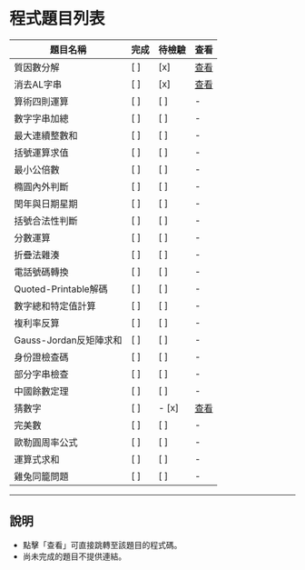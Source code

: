 # 程式題目列表


| 題目名稱               | 完成 | 待檢驗 | 查看 |
|------------------------|------|--------|------|
| 質因數分解             | [ ]  | [x]    | [查看](./1/main.cpp) |
| 消去AL字串              | [ ]  | [x]    | [查看](./2/main.cpp) |
| 算術四則運算            | [ ]  | [ ]    | - |
| 數字字串加總            | [ ]  | [ ]    | - |
| 最大連續整數和          | [ ]  | [ ]    | - |
| 括號運算求值            | [ ]  | [ ]    | - |
| 最小公倍數              | [ ]  | [ ]    | - |
| 橢圓內外判斷            | [ ]  | [ ]    | - |
| 閏年與日期星期          | [ ]  | [ ]    | - |
| 括號合法性判斷          | [ ]  | [ ]    | - |
| 分數運算                | [ ]  | [ ]    | - |
| 折疊法雜湊              | [ ]  | [ ]    | - |
| 電話號碼轉換            | [ ]  | [ ]    | - |
| Quoted-Printable解碼    | [ ]  | [ ]    | - |
| 數字總和特定值計算      | [ ]  | [ ]    | - |
| 複利率反算              | [ ]  | [ ]    | - |
| Gauss-Jordan反矩陣求和  | [ ]  | [ ]    | - |
| 身份證檢查碼            | [ ]  | [ ]    | - |
| 部分字串檢查            | [ ]  | [ ]    | - |
| 中國餘數定理            | [ ]  | [ ]    | - |
| 猜數字                  | [ ]  | - [x]    | [查看](./21/main.cpp) |
| 完美數                  | [ ]  | [ ]    | - |
| 歐勒圓周率公式          | [ ]  | [ ]    | - |
| 運算式求和              | [ ]  | [ ]    | - |
| 雞兔同籠問題            | [ ]  | [ ]    | - |

---

## 說明
- 點擊「查看」可直接跳轉至該題目的程式碼。
- 尚未完成的題目不提供連結。